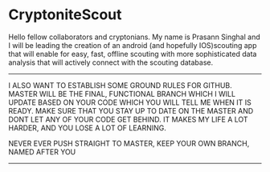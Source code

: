 # CryptoniteScout
Hello fellow collaborators and cryptonians. My name is Prasann Singhal and I will be leading the creation of an android 
(and hopefully IOS)scouting app that will enable for easy, fast, offline scouting with more sophisticated data analysis that 
will actively connect with the scouting database.

*******************************************************************************************************************************

I ALSO WANT TO ESTABLISH SOME GROUND RULES FOR GITHUB. MASTER WILL BE THE FINAL, FUNCTIONAL BRANCH WHICH I WILL UPDATE BASED ON 
YOUR CODE WHICH YOU WILL TELL ME WHEN IT IS READY. MAKE SURE THAT YOU STAY UP TO DATE ON THE MASTER AND DONT LET ANY OF YOUR 
CODE GET BEHIND. IT MAKES MY LIFE A LOT HARDER, AND YOU LOSE A LOT OF LEARNING.

NEVER EVER PUSH STRAIGHT TO MASTER, KEEP YOUR OWN BRANCH, NAMED AFTER YOU

*******************************************************************************************************************************
